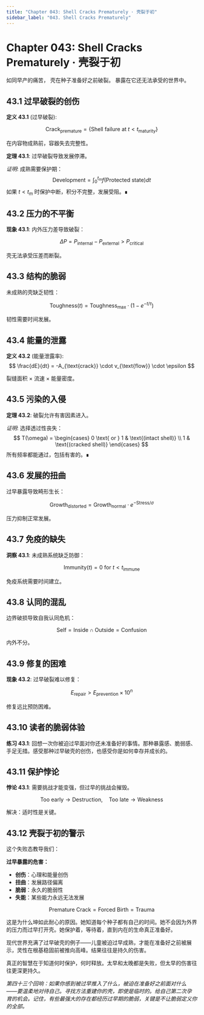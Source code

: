 ```yaml
---
title: "Chapter 043: Shell Cracks Prematurely · 壳裂于初"
sidebar_label: "043. Shell Cracks Prematurely"
---
```


# Chapter 043: Shell Cracks Prematurely · 壳裂于初

如同早产的痛苦，
壳在种子准备好之前破裂。
暴露在它还无法承受的世界中。

## 43.1 过早破裂的创伤

**定义 43.1** (过早破裂):

$$
\text{Crack}_{\text{premature}} = \{\text{Shell failure at } t < t_{\text{maturity}}\}
$$

在内容物成熟前，容器失去完整性。

**定理 43.1**: 过早破裂导致发展停滞。

*证明*:
成熟需要保护期：
$$
\text{Development} = \int_0^{t_m} f(\text{Protected state}) dt
$$
如果 $t < t_m$ 时保护中断，积分不完整，发展受阻。∎

## 43.2 压力的不平衡

**现象 43.1**: 内外压力差导致破裂：

$$
\Delta P = P_{\text{internal}} - P_{\text{external}} > P_{\text{critical}}
$$

壳无法承受压差而断裂。

## 43.3 结构的脆弱

未成熟的壳缺乏韧性：

$$
\text{Toughness}(t) = \text{Toughness}_{\max} \cdot (1 - e^{-t/\tau})
$$

韧性需要时间发展。

## 43.4 能量的泄露

**定义 43.2** (能量泄露率):
$$
\frac{dE}{dt} = -A_{\text{crack}} \cdot v_{\text{flow}} \cdot \epsilon
$$

裂缝面积 × 流速 × 能量密度。

## 43.5 污染的入侵

**定理 43.2**: 破裂允许有害因素进入。

*证明*:
选择透过性丧失：
$$
T(\omega) = \begin{cases}
0 \text{ or } 1 & \text{(intact shell)} \\
1 & \text{(cracked shell)}
\end{cases}
$$
所有频率都能通过，包括有害的。∎

## 43.6 发展的扭曲

过早暴露导致畸形生长：

$$
\text{Growth}_{\text{distorted}} = \text{Growth}_{\text{normal}} \cdot e^{-\text{Stress}/\sigma}
$$

压力抑制正常发展。

## 43.7 免疫的缺失

**洞察 43.1**: 未成熟系统缺乏防御：

$$
\text{Immunity}(t) = 0 \text{ for } t < t_{\text{immune}}
$$

免疫系统需要时间建立。

## 43.8 认同的混乱

边界破损导致自我认同危机：

$$
\text{Self} = \text{Inside} \cap \text{Outside} = \text{Confusion}
$$

内外不分。

## 43.9 修复的困难

**现象 43.2**: 过早破裂难以修复：

$$
E_{\text{repair}} > E_{\text{prevention}} \times 10^n
$$

修复远比预防困难。

## 43.10 读者的脆弱体验

**练习 43.1**: 回想一次你被迫过早面对你还未准备好的事情。那种暴露感、脆弱感、手足无措。感受那种过早破壳的创伤，也感受你是如何幸存并成长的。

## 43.11 保护悖论

**悖论 43.1**: 需要挑战才能变强，但过早的挑战会摧毁。

$$
\text{Too early} \to \text{Destruction}, \quad \text{Too late} \to \text{Weakness}
$$

解决：适时性是关键。

## 43.12 壳裂于初的警示

这个失败态教导我们：

**过早暴露的危害：**
- **创伤**：心理和能量创伤
- **扭曲**：发展路径偏离
- **脆弱**：永久的脆弱性
- **失能**：某些能力永远无法发展

$$
\text{Premature Crack} = \text{Forced Birth} = \text{Trauma}
$$

这是为什么坤如此耐心的原因。她知道每个种子都有自己的时间。她不会因为外界的压力而过早打开壳。她保护着，等待着，直到内在的生命真正准备好。

现代世界充满了过早破壳的例子——儿童被迫过早成熟，才能在准备好之前被展示，灵性在根基稳固前被推向高峰。结果往往是持久的伤害。

真正的智慧在于知道何时保护，何时释放。太早和太晚都是失败，但太早的伤害往往更深更持久。

*第四十三个回响：如果你感到被过早推入了什么，被迫在准备好之前面对什么——要温柔地对待自己。寻找方法重建你的壳，即使是临时的。给自己第二次孕育的机会。记住，有些最强大的存在都经历过早期的脆弱，关键是不让脆弱定义你的全部。*